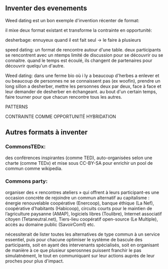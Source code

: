 ## Inventer des evenements

Weed dating est un bon exemple d'invention récenter de format:

il mixe deux format existant et transforme la contrainte en opportunité:

desherbage: ennuyeux quand il est fait seul -> le faire à plusieurs

speed dating: un format de rencontre autour d'une table. deux participants se rencontrent avec un ntemps limité de discussion pour se découvrir ou se connaitre. quand le temps est écoulé, ils changent de partenaires pour découvrir quelqu'un d'autre.

Weed dating: dans une ferme bio où i ly a beaucoup d'herbes a enlever et ou beaucoup de personnes ne se connaissent pas (ex woofin), prendre un long sillon a desherber, mettre les personnes deux par deux, face à face et leur demander de desherber en échangeant. au bout d'un certain temps, faire tourner pour que chacun rencontre tous les autres.

PATTERNS

CONTRAINTE COMME OPPORTUNITÉ
HYBRIDATION

## Autres formats à inventer 

### CommonsTEDx:
 des conférences inspirantes (comme TED), auto-organisées selon une charte (comme TEDx) et mise sous CC-BY-SA pour enrichir un pool de commun comme wikipedia.

### Commons party: 

organiser des « rencontres ateliers » qui offrent à leurs participant-es une occasion concrète de rejoindre un commun alternatif au capitalisme : énergie renouvelable coopérative (Enercoop), banque éthique (La Nef), coopérative d’habitants (Habicoop), circuits courts pour le maintien de l’agriculture paysanne (AMAP), logiciels libres (Toulibre), Internet associatif citoyen (Tetaneutral.net), Tiers-lieu coopératif open-source (Le Multiple), accès au domaine public (SavoirCom1) etc.

nécessiterait de lister toutes les alternatives de type commun à un service essentiel, puis pour chacune optimiser le système de bascule des participants, soit en ayant des intervenants spécialisés, soit en organisant de manière à ce que plusieur sperosnnes puissent franchir le pas simulatnément, le tout en communiquant sur leur actions auprès de leur proches pour plus d'impact.

